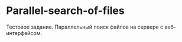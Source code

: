 Parallel-search-of-files
========================
Тестовое задание. Параллельный поиск файлов на сервере с веб-интерфейсом.
